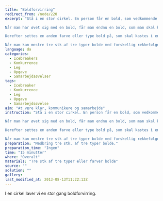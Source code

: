 ```yaml
---
title: "Boldforvirring"
redirect_from: /node/220
excerpt: "Stå i en stor cirkel. En person får en bold, som vedkommende kaster til en anden i cirklen. Alle skal have bolden nøjagtigt en gang i cirklen. Den første person starter bolden igen, og den skal kastes i samme rækkefølge som før.

Når man har øvet sig med en bold, får man endnu en bold, som man skal kaste rundt i samme rækkefølge, indtil man kan klare tre bolde.

Derefter sættes en anden farve eller type bold på, som skal kastes i en ny rækkefølge. Dette skal foregå samtidig med den anden bold.

Når man kan mestre tre stk af tre typer bolde med forskellig rækkefølge, har man løst opgaven."
language: da
categories:
  - Icebreakers
  - Konkurrence
  - Leg
  - Opgave
  - Samarbejdsøvelser
tags:
  - Icebreaker
  - Konkurrence
  - Leg
  - Opgave
  - Samarbejdsøvelse
aim: "At være klar, kommunikere og samarbejde"
instruction: "Stå i en stor cirkel. En person får en bold, som vedkommende kaster til en anden i cirklen. Alle skal have bolden nøjagtigt en gang i cirklen. Den første person starter bolden igen, og den skal kastes i samme rækkefølge som før.

Når man har øvet sig med en bold, får man endnu en bold, som man skal kaste rundt i samme rækkefølge, indtil man kan klare tre bolde.

Derefter sættes en anden farve eller type bold på, som skal kastes i en ny rækkefølge. Dette skal foregå samtidig med den anden bold.

Når man kan mestre tre stk af tre typer bolde med forskellig rækkefølge, har man løst opgaven."
preparation: "Medbring tre stk. af tre typer bolde."
preparation_time: "Ingen"
time: "15 minutter"
where: "Overalt"
materials: "Tre stk af tre typer eller farver bolde"
source: ""
solution: ""
gallery:
last_modified_at: 2013-08-13T11:22:13Z
---
```

I en cirkel laver vi en stor gang boldforvirring.

